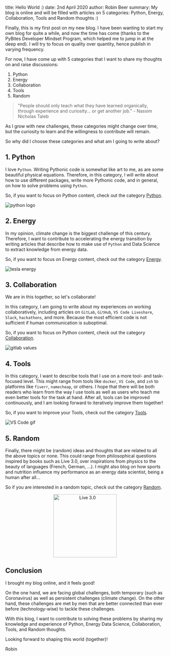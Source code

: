title: Hello World :)
date: 2nd April 2020
author: Robin Beer
summary: My blog is online and will be filled with articles on 5 categories: Python, Energy, Collaboration, Tools and Random thoughts :)

Finally, this is my first post on my new blog. I have been wanting to start my own blog for quite a while, and now the time has come (thanks to the PyBites Developer Mindset Program, which helped me to jump in at the deep end). I will try to focus on quality over quantity, hence publish in varying frequency.

For now, I have come up with 5 categories that I want to share my thoughts on and raise discussions:

1. Python
2. Energy
3. Collaboration
4. Tools
5. Random

> "People should only teach what they have learned organically, through experience and curiosity... or get another job." - Nassim Nicholas Taleb

As I grow with new challenges, these categories might change over time, but the curiosity to learn and the willingness to contribute will remain.

So why did I choose these categories and what am I going to write about?

## 1. Python 

I love `Python`. Writing Pythonic code is somewhat like art to me, as are some beautiful physical equations.
Therefore, in this category, I will write about how to use different packages, write more Pythonic code, and in general, on how to solve problems using `Python`.

So, if you want to focus on Python content, check out the category <a href="/category/python.html" target="_blank">Python</a>.

![python logo](https://upload.wikimedia.org/wikipedia/commons/f/f8/Python_logo_and_wordmark.svg)

## 2. Energy

In my opinion, climate change is the biggest challenge of this century. Therefore, I want to contribute to accelerating the energy transition by writing articles that describe how to make use of `Python` and Data Science to extract knowledge from energy data.

So, if you want to focus on Energy content, check out the category <a href="/category/energy.html" target="_blank">Energy</a>.

![tesla energy](https://i1.wp.com/electrek.co/wp-content/uploads/sites/3/2018/11/Tesla-house-model-s-powerwall-solar-roof-e1541152190196.jpg?w=2500&quality=82&strip=all&ssl=1)

## 3. Collaboration

We are in this together, so let's collaborate!

In this category, I am going to write about my experiences on working collaboratively, including articles on `GitLab`, `GitHub`, `VS Code Liveshare`, `Slack`, `hackathons`, and more. Because the most efficient code is not sufficient if human communication is suboptimal.

So, if you want to focus on Python content, check out the category <a href="/category/collaboration.html" target="_blank">Collaboration</a>.

![gitlab values](https://about.gitlab.com/handbook/values/images/values.png)

## 4. Tools

In this category, I want to describe tools that I use on a more tool- and task-focused level. This might range from tools like `docker`, `VS Code`, and `zsh` to platforms like `fiverr`, `namecheap`, or others. I hope that there will be both readers who learn from the way I use tools as well as users who teach me even better tools for the task at hand. After all, tools can be improved continuously, and I am looking forward to iteratively improve them together!

So, if you want to improve your Tools, check out the category <a href="/category/tools.html" target="_blank">Tools</a>.

![VS Code gif](https://entwickler.de/wp-content/uploads/2019/06/Python-VS-Code-Plot-Viewer.gif)

## 5. Random

Finally, there might be (random) ideas and thoughts that are related to all the above topics or none. This could range from philosophical questions inspired by books such as Live 3.0, over inspirations from physics to the beauty of languages (French, German, ...). I might also blog on how sports and nutrition influence my performance as an energy data scientist, being a human after all...

So if you are interested in a random topic, check out the category <a href="/category/random.html" target="_blank">Random</a>.

<div style="text-align:center"><img src="https://space.mit.edu/home/tegmark/book2img/book_icon.jpg" alt="Live 3.0" width="200"/></div>


## Conclusion

I brought my blog online, and it feels good!

On the one hand, we are facing global challenges, both temporary (such as Coronavirus) as well as persistent challenges (climate change). On the other hand, these challenges are met by men that are better connected than ever before (technology-wise) to tackle these challenges.

With this blog, I want to contribute to solving these problems by sharing my knowledge and experience of Python, Energy Data Science, Collaboration, Tools, and Random thoughts.

Looking forward to shaping this world (together)!

Robin
